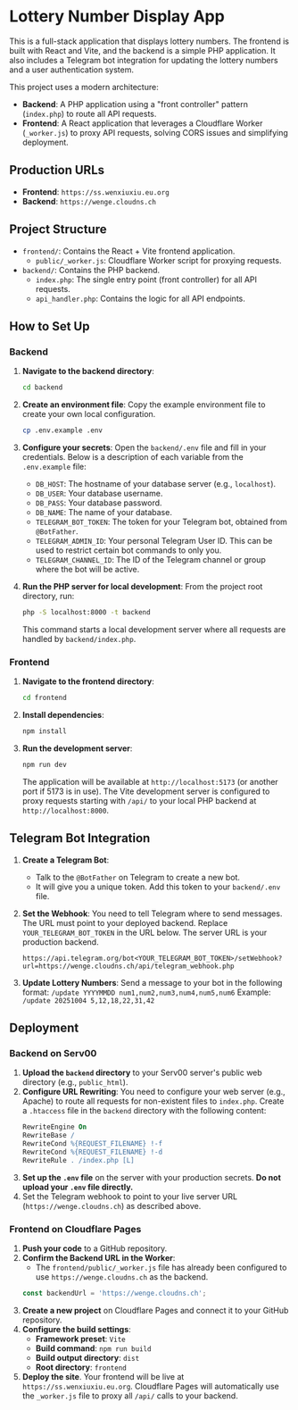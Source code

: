 # Lottery Number Display App

This is a full-stack application that displays lottery numbers. The frontend is built with React and Vite, and the backend is a simple PHP application. It also includes a Telegram bot integration for updating the lottery numbers and a user authentication system.

This project uses a modern architecture:
- **Backend**: A PHP application using a "front controller" pattern (`index.php`) to route all API requests.
- **Frontend**: A React application that leverages a Cloudflare Worker (`_worker.js`) to proxy API requests, solving CORS issues and simplifying deployment.

## Production URLs
- **Frontend**: `https://ss.wenxiuxiu.eu.org`
- **Backend**: `https://wenge.cloudns.ch`

## Project Structure

- `frontend/`: Contains the React + Vite frontend application.
  - `public/_worker.js`: Cloudflare Worker script for proxying requests.
- `backend/`: Contains the PHP backend.
  - `index.php`: The single entry point (front controller) for all API requests.
  - `api_handler.php`: Contains the logic for all API endpoints.

## How to Set Up

### Backend

1.  **Navigate to the backend directory**:
    ```bash
    cd backend
    ```

2.  **Create an environment file**:
    Copy the example environment file to create your own local configuration.
    ```bash
    cp .env.example .env
    ```

3.  **Configure your secrets**:
    Open the `backend/.env` file and fill in your credentials. Below is a description of each variable from the `.env.example` file:

    - `DB_HOST`: The hostname of your database server (e.g., `localhost`).
    - `DB_USER`: Your database username.
    - `DB_PASS`: Your database password.
    - `DB_NAME`: The name of your database.
    - `TELEGRAM_BOT_TOKEN`: The token for your Telegram bot, obtained from `@BotFather`.
    - `TELEGRAM_ADMIN_ID`: Your personal Telegram User ID. This can be used to restrict certain bot commands to only you.
    - `TELEGRAM_CHANNEL_ID`: The ID of the Telegram channel or group where the bot will be active.

4.  **Run the PHP server for local development**:
    From the project root directory, run:
    ```bash
    php -S localhost:8000 -t backend
    ```
    This command starts a local development server where all requests are handled by `backend/index.php`.

### Frontend

1.  **Navigate to the frontend directory**:
    ```bash
    cd frontend
    ```

2.  **Install dependencies**:
    ```bash
    npm install
    ```

3.  **Run the development server**:
    ```bash
    npm run dev
    ```
    The application will be available at `http://localhost:5173` (or another port if 5173 is in use). The Vite development server is configured to proxy requests starting with `/api/` to your local PHP backend at `http://localhost:8000`.

## Telegram Bot Integration

1.  **Create a Telegram Bot**:
    - Talk to the `@BotFather` on Telegram to create a new bot.
    - It will give you a unique token. Add this token to your `backend/.env` file.

2.  **Set the Webhook**:
    You need to tell Telegram where to send messages. The URL must point to your deployed backend.
    Replace `YOUR_TELEGRAM_BOT_TOKEN` in the URL below. The server URL is your production backend.
    ```
    https://api.telegram.org/bot<YOUR_TELEGRAM_BOT_TOKEN>/setWebhook?url=https://wenge.cloudns.ch/api/telegram_webhook.php
    ```

3.  **Update Lottery Numbers**:
    Send a message to your bot in the following format:
    `/update YYYYMMDD num1,num2,num3,num4,num5,num6`
    Example:
    `/update 20251004 5,12,18,22,31,42`

## Deployment

### Backend on Serv00

1.  **Upload the `backend` directory** to your Serv00 server's public web directory (e.g., `public_html`).
2.  **Configure URL Rewriting**: You need to configure your web server (e.g., Apache) to route all requests for non-existent files to `index.php`. Create a `.htaccess` file in the `backend` directory with the following content:
    ```apache
    RewriteEngine On
    RewriteBase /
    RewriteCond %{REQUEST_FILENAME} !-f
    RewriteCond %{REQUEST_FILENAME} !-d
    RewriteRule . /index.php [L]
    ```
3.  **Set up the `.env` file** on the server with your production secrets. **Do not upload your `.env` file directly.**
4.  Set the Telegram webhook to point to your live server URL (`https://wenge.cloudns.ch`) as described above.

### Frontend on Cloudflare Pages

1.  **Push your code** to a GitHub repository.
2.  **Confirm the Backend URL in the Worker**:
    - The `frontend/public/_worker.js` file has already been configured to use `https://wenge.cloudns.ch` as the backend.
    ```javascript
    const backendUrl = 'https://wenge.cloudns.ch';
    ```
3.  **Create a new project** on Cloudflare Pages and connect it to your GitHub repository.
4.  **Configure the build settings**:
    - **Framework preset**: `Vite`
    - **Build command**: `npm run build`
    - **Build output directory**: `dist`
    - **Root directory**: `frontend`
5.  **Deploy the site**. Your frontend will be live at `https://ss.wenxiuxiu.eu.org`. Cloudflare Pages will automatically use the `_worker.js` file to proxy all `/api/` calls to your backend.